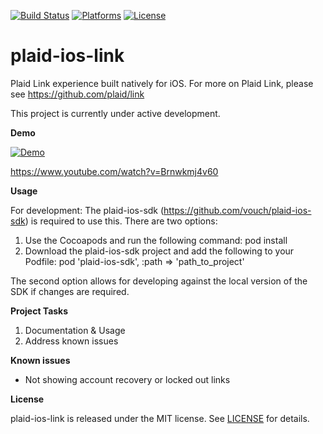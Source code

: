 [![Build Status](https://travis-ci.org/vouch/plaid-ios-link.svg)](https://travis-ci.org/vouch/plaid-ios-link)
[![Platforms](https://img.shields.io/badge/platform-ios-lightgrey.svg)]()
[![License](https://img.shields.io/badge/license-MIT-lightgrey.svg)](https://github.com/vouch/plaid-ios-link/blob/master/LICENSE)

# plaid-ios-link
Plaid Link experience built natively for iOS. For more on Plaid Link, please see https://github.com/plaid/link

This project is currently under active development.

**Demo**

[![Demo](https://media.giphy.com/media/VS4Jm37UWT6Eg/giphy.gif)](https://www.youtube.com/watch?v=Brnwkmj4v60)

https://www.youtube.com/watch?v=Brnwkmj4v60


**Usage**

For development:
The plaid-ios-sdk (https://github.com/vouch/plaid-ios-sdk) is required to use this. There are two options:

1. Use the Cocoapods and run the following command:
    pod install
2. Download the plaid-ios-sdk project and add the following to your Podfile:
    pod 'plaid-ios-sdk', :path => 'path_to_project'

The second option allows for developing against the local version of the SDK if changes are required.

**Project Tasks**

1. Documentation & Usage
2. Address known issues

**Known issues**
- Not showing account recovery or locked out links

**License**

plaid-ios-link is released under the MIT license. See [LICENSE](https://github.com/vouch/plaid-ios-link/blob/master/LICENSE) for details.
